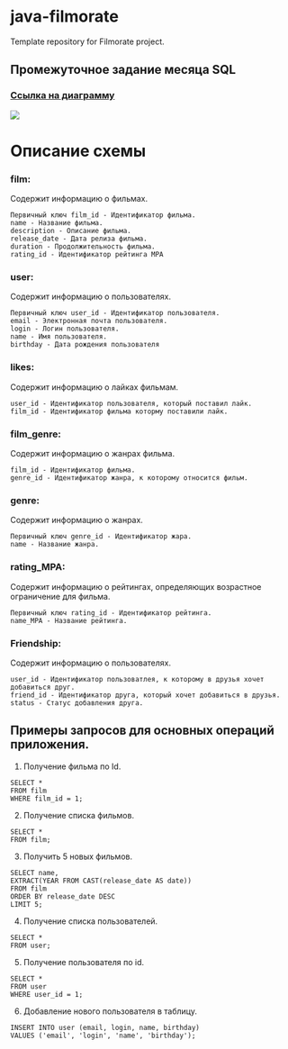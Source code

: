 # java-filmorate
Template repository for Filmorate project.

## Промежуточное задание месяца SQL

### [Ссылка на диаграмму](https://dbdiagram.io/d/6453ac26dca9fb07c4814ace)

![](../../Downloads/Untitled.png)


# Описание схемы

### film:
Содержит информацию о фильмах.
```
Первичный ключ film_id - Идентификатор фильма.
name - Название фильма.
description - Описание фильма.
release_date - Дата релиза фильма.
duration - Продолжительность фильма.
rating_id - Идентификатор рейтинга MPA
```
### user:
Содержит информацию о пользователях.
```
Первичный ключ user_id - Идентификатор пользователя.
email - Электронная почта пользователя.
login - Логин пользователя.
name - Имя пользователя.
birthday - Дата рождения пользователя
```
### likes:
Содержит информацию о лайках фильмам.
```
user_id - Идентификатор пользователя, который поставил лайк.
film_id - Идентификатор фильма которму поставили лайк.
```
### film_genre:
Содержит информацию о жанрах фильма.
```
film_id - Идентификатор фильма.
genre_id - Идентификатор жанра, к которому относится фильм.
```
### genre:
Содержит информацию о жанрах.
```
Первичный ключ genre_id - Идентификатор жара.
name - Название жанра.
```
### rating_MPA:
Содержит информацию о рейтингах, определяющих возрастное ограничение для фильма.
```
Первичный ключ rating_id - Идентификатор рейтинга.
name_MPA - Название рейтинга.
```
### Friendship:
Содержит информацию о пользователях.
```
user_id - Идентификатор пользоватлея, к которому в друзья хочет добавиться друг.
friend_id - Идентификатор друга, который хочет добавиться в друзья.
status - Статус добавления друга.
```


## Примеры запросов для основных операций приложения.


1. Получение фильма по Id.
```
SELECT *
FROM film
WHERE film_id = 1;
```

2. Получение списка фильмов.
```
SELECT *
FROM film;
```

3. Получить 5 новых фильмов.
```
SELECT name,
EXTRACT(YEAR FROM CAST(release_date AS date))
FROM film
ORDER BY release_date DESC
LIMIT 5;
```

4. Получение списка пользователей.
```
SELECT *
FROM user;
```

5. Получение пользователя по id.
```
SELECT *
FROM user
WHERE user_id = 1;
```

6. Добавление нового пользователя в таблицу.
```
INSERT INTO user (email, login, name, birthday)
VALUES ('email', 'login', 'name', 'birthday');
```
